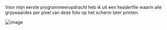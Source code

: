Voor mijn eerste programmeeropdracht heb ik uit een headerfile waarin alle grijswaardes per pixel van deze foto op het scherm later printen.

![image](https://user-images.githubusercontent.com/90836552/234894266-9a9e0375-cf3a-4b0a-8f60-4da599b90d8e.png)
